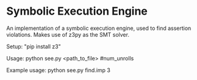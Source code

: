 # Symbolic Execution Engine

An implementation of a symbolic execution engine, used to find assertion violations. Makes use of z3py as the SMT solver.

Setup: "pip install z3"

Usage: python see.py <path_to_file> #num_unrolls

Example usage: python see.py find.imp 3
